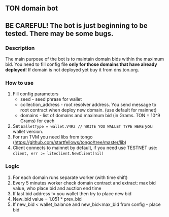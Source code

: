 ## TON domain bot

## BE CAREFUL! The bot is just beginning to be tested. There may be some bugs.

### Description

The main purpose of the bot is to maintain domain bids within the maximum bid.
You need to fill config file **only for those domains that have already deployed**!
If domain is not deployed yet buy it from dns.ton.org.

### How to use
1. Fill config parameters
   * seed - seed phrase for wallet
   * collection_address - root resolver address. You send message to root contract when deploy new domain. (use default for mainnet)
   * domains - list of domains and maximum bid (in Grams. TON = 10^9 Grams) for each
2. Set ```WalletType = wallet.V4R2 // WRITE YOU WALLET TYPE HERE``` you wallet version.
3. For run TVM you need libs from tongo (https://github.com/startfellows/tongo/tree/master/lib)
4. Client connects to mainnet by default, if you need use TESTNET use: ```client, err := liteclient.NewClient(nil)```

### Logic

1. For each domain runs separate worker (with time shift)
2. Every 5 minutes worker check domain contract and extract: max bid value, who place bid and auction end time
3. If last bid address != you wallet then try to place new bid
4. New_bid value = 1.051 * prev_bid
5. If new_bid < wallet_balance and new_bid<max_bid from config - place bid
